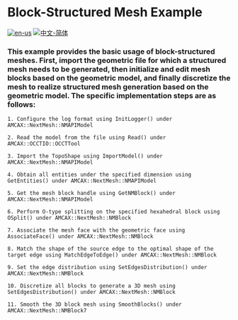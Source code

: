 # Block-Structured Mesh Example

[![en-us](https://img.shields.io/badge/en-us-yellow.svg)](./README.md) [![中文-简体](https://img.shields.io/badge/%E4%B8%AD%E6%96%87-%E7%AE%80%E4%BD%93-red.svg)](./README.zh_cn.md)

### This example provides the basic usage of block-structured meshes. First, import the geometric file for which a structured mesh needs to be generated, then initialize and edit mesh blocks based on the geometric model, and finally discretize the mesh to realize structured mesh generation based on the geometric model. The specific implementation steps are as follows:

	1. Configure the log format using InitLogger() under AMCAX::NextMesh::NMAPIModel
	
	2. Read the model from the file using Read() under AMCAX::OCCTIO::OCCTTool
	
	3. Import the TopoShape using ImportModel() under AMCAX::NextMesh::NMAPIModel
	
	4. Obtain all entities under the specified dimension using GetEntities() under AMCAX::NextMesh::NMAPIModel
	
	5. Get the mesh block handle using GetNMBlock() under AMCAX::NextMesh::NMAPIModel
	
	6. Perform O-type splitting on the specified hexahedral block using OSplit() under AMCAX::NextMesh::NMBlock
	
	7. Associate the mesh face with the geometric face using AssociateFace() under AMCAX::NextMesh::NMBlock
	
	8. Match the shape of the source edge to the optimal shape of the target edge using MatchEdgeToEdge() under AMCAX::NextMesh::NMBlock
	
	9. Set the edge distribution using SetEdgesDistribution() under AMCAX::NextMesh::NMBlock
	
	10. Discretize all blocks to generate a 3D mesh using SetEdgesDistribution() under AMCAX::NextMesh::NMBlock
	
	11. Smooth the 3D block mesh using SmoothBlocks() under AMCAX::NextMesh::NMBlock7

